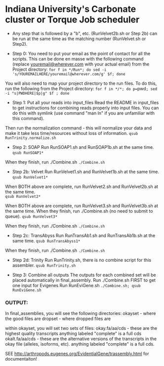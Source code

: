 # Indiana University's Carbonate cluster or Torque Job scheduler #

- Any step that is followed by a "b", etc. (RunVelvet2b.sh or Step 2b) can be run at the same time as the matching number (RunVelvet.sh or Step2).

- Step 0:
You need to put your email as the point of contact for all the scripts.  This can be done en masse with the following command (replace youremail@wherever.com with your actual email) from the Project directory:
`for f in */Run*; do sed -i 's/YOUREMAILHERE/youremail@wherever.com/g' $f; done`

You will also need to map your project directory to the run files.  To do this, run the following from the Project directory:
`for f in */*; do p=`pwd`; sed -i "s|PWDHERE|$p|g" $f ; done`

- Step 1:
Put all your reads into input_files
Read the README in input_files to get instructions for combining reads properly into input files.
You can do this with symlink (use command "man ln" if you are unfamiliar with this command).

Then run the normalization command - this will normalize your data and make it take less time/resources without loss of information.
`qsub RunTrinity.normalize.sh`

- Step 2: SOAP
Run RunSOAP1.sh and RunSOAP1b.sh at the same time.
`qsub RunSOAP1*`

When they finish, run ./Combine.sh
`./Combine.sh`

- Step 2b: Velvet
Run RunVelvet1.sh and RunVelvet1b.sh at the same time.  
`qsub RunVelvet1*`

When BOTH above are complete, run RunVelvet2.sh and RunVelvet2b.sh at the same time.  
`qsub RunVelvet2*`

When BOTH above are complete, run RunVelvet3.sh and RunVelvet3b.sh at the same time.  When they finish, run ./Combine.sh (no need to submit to queue).
`qsub RunVelvet3*`

When they finish, run ./Combine.sh
`./Combine.sh`

- Step 2c: TransAbyss
Run RunTransAb1.sh and RunTransAb1b.sh at the same time.
`qsub RunTransAbyss1*`

When they finish, run ./Combine.sh
`./Combine.sh`

- Step 2d: Trinity
Run RunTrinity.sh, there is no combine script for this assembler.
`qsub RunTrinity.sh`

- Step 3: Combine all outputs
The outputs for each combined set will be placed automatically in final_assembly.
Run ./Combine.sh FIRST to get one input for Evigenes
Run RunEviGene.sh 
`./Combine.sh; qsub RunEviGene.sh`

### OUTPUT: ###
In final_assemblies, you will see the following directories:
	okayset - where the good files are
	dropset - where dropped files are

within okayset, you will set two sets of files:
	okay.fa/aa/cds - these are the highest quality transcripts
		anything labeled "complete" is a full cds 
	okalt.fa/aa/cds - these are the alternative versions of the transcripts in the okay file (alleles, isoforms, etc).
		anything labeled "complete" is a full cds.

SEE http://arthropods.eugenes.org/EvidentialGene/trassembly.html for documentaiton!
